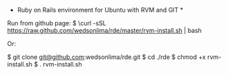 * Ruby on Rails environment for Ubuntu with RVM and GIT *

Run from github page:
  $ \curl -sSL https://raw.github.com/wedsonlima/rde/master/rvm-install.sh | bash

Or:

  $ git clone git@github.com:wedsonlima/rde.git
  $ cd ./rde
  $ chmod +x rvm-install.sh
  $ . rvm-install.sh
